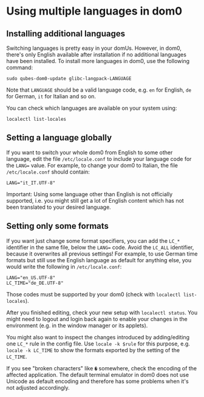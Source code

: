 Using multiple languages in dom0
================================

Installing additional languages
-------------------------------

Switching languages is pretty easy in your domUs. However, in dom0, there's only
English available after installation if no additional languages have been installed.
To install more languages in dom0, use the following command:

~~~
sudo qubes-dom0-update glibc-langpack-LANGUAGE
~~~

Note that `LANGUAGE` should be a valid language code, e.g. `en` for English, `de` for
German, `it` for Italian and so on.

You can check which languages are available on your system using:

~~~
localectl list-locales
~~~

Setting a language globally
---------------------------

If you want to switch your whole dom0 from English to some other language,
edit the file `/etc/locale.conf` to include your language code for the `LANG=` value.
For example, to change your dom0 to Italian, the file `/etc/locale.conf` should contain:

~~~
LANG="it_IT.UTF-8"
~~~

Important: Using some language other than English is not officially supported, i.e. you
might still get a lot of English content which has not been translated to your desired language.

Setting only some formats
-------------------------

If you want just change some format specifiers, you can add the `LC_*` identifier
in the same file, below the `LANG=` code. Avoid the `LC_ALL` identifier, because it overwrites
all previous settings! For example, to use German time formats but still use the English
language as default for anything else, you would write the following in `/etc/locale.conf`:

~~~
LANG="en_US.UTF-8"
LC_TIME="de_DE.UTF-8"
~~~

Those codes must be supported by your dom0 (check with `localectl list-locales`).

After you finished editing, check your new setup with `localectl status`. You might need
to logout and login back again to enable your changes in the environment (e.g. in the window
manager or its applets).

You might also want to inspect the changes introduced by adding/editing one `LC_*` rule
in the config file. Use `locale -k $rule` for this purpose, e.g. `locale -k LC_TIME` to
show the formats exported by the setting of the `LC_TIME`.

If you see "broken characters" like `�` somewhere, check the encoding of the affected
application. The default terminal emulator in dom0 does not use Unicode as default
encoding and therefore has some problems when it's not adjusted accordingly. 
